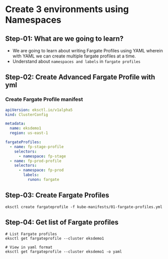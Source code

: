 # Create 3 environments using Namespaces

## Step-01: What are we going to learn?
- We are going to learn about writing Fargate Profiles using YAML wherein with YAML we can create multiple fargate profiles at a time. 
- Understand about `namespaces and labels` in `fargate profiles`

## Step-02: Create Advanced Fargate Profile with yml

### Create Fargate Profile manifest
```yml
apiVersion: eksctl.io/v1alpha5
kind: ClusterConfig

metadata:
  name: eksdemo1
  region: us-east-1

fargateProfiles:
  - name: fp-stage-profile
    selectors:
      - namespace: fp-stage
  - name: fp-prod-profile
    selectors:
      - namespace: fp-prod
        labels:
          runon: fargate     
```

## Step-03: Create Fargate Profiles
```
eksctl create fargateprofile -f kube-manifests/01-fargate-profiles.yml
```

## Step-04:  Get list of Fargate profiles
```
# List Fargate profiles
eksctl get fargateprofile --cluster eksdemo1

# View in yaml format
eksctl get fargateprofile --cluster eksdemo1 -o yaml
```
